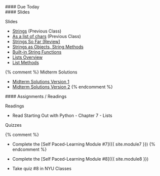 <article class="due" markdown="block">
####  Due Today

</article>

<article class="slides" markdown="block">
####  Slides

Slides

* [Strings](classes/13/strings.html) (Previous Class)
* [As a list of chars](classes/13/strings_as_list.html) (Previous Class)
* [Strings So Far (Review)](classes/16/review.html)
* [Strings as Objects, String Methods](classes/16/strings_as_objects.html)
* [Built-in String Functions](classes/16/strings_built_in_functions.html)
* [Lists Overview](classes/17/lists.html)
* [List Methods](classes/17/list_methods.html)

{% comment %}
Midterm Solutions

* [Midterm Solutions Version 1](resources/handouts/midterm_1/midterm_1_section_008_v1_solutions.pdf)
* [Midterm Solutions Version 2](resources/handouts/midterm_1/midterm_1_section_008_v2_solutions.pdf)
{% endcomment %}
</article>

<article class="assignments" markdown="block">
####  Assignments / Readings		

Readings

* Read Starting Out with Python - Chapter 7 - Lists

Quizzes

{% comment %}
* Complete the [Self Paced-Learning Module #7]({{ site.module7 }})
{% endcomment %}

* Complete the [Self Paced-Learning Module #8]({{ site.module8 }})
* Take quiz #8 in NYU Classes 


<!--
Readings

* Read {{ site.bookq }} - Chapter 1

Assignments 

1. [questions.py](homework/hw01/questions.py) - 9 points
-->
</article>

